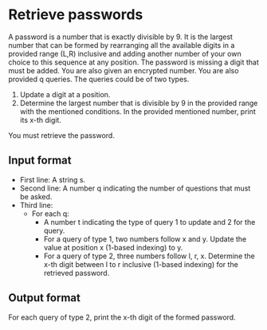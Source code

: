 # Retrieve passwords

A password is a number that is exactly divisible by 9. It is the largest number that can be formed by rearranging all the available digits in a provided range (L,R) inclusive and adding another number of your own choice to this sequence at any position. The password is missing a digit that must be added. You are also given an encrypted number. You are also provided q queries. The queries could be of two types.

1. Update a digit at a position.
2. Determine the largest number that is divisible by 9 in the provided range with the mentioned conditions. In the provided mentioned number, print its x-th digit.

You must retrieve the password.

## Input format

- First line: A string s.
- Second line: A number q indicating the number of questions that must be asked.
- Third line:
  - For each q:
    - A number t indicating the type of query 1 to update and 2 for the query.
    - For a query of type 1, two numbers follow x and y. Update the value at position x (1-based indexing) to y.
    - For a query of type 2, three numbers follow l, r, x. Determine the x-th digit between l to r inclusive (1-based indexing) for the retrieved password.

## Output format

For each query of type 2, print the x-th digit of the formed password.
